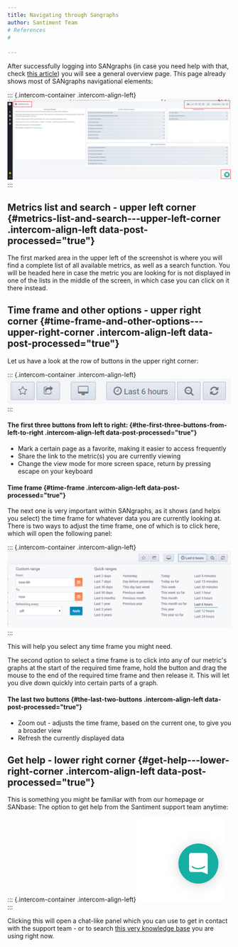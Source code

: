 ```yaml
---
title: Navigating through Sangraphs
author: Santiment Team
# References
#

---
```


After successfully logging into SANgraphs (in case you need help with
that, check [this
article](/intercom-articles/getting-started/sangraphs/logging-into-sangraphs))
you will see a general overview page. This page already shows most of
SANgraphs navigational elements:

::: {.intercom-container .intercom-align-left}
![](02_sangraphs_navigation.png)
:::

Metrics list and search - upper left corner {#metrics-list-and-search---upper-left-corner .intercom-align-left data-post-processed="true"}
-------------------------------------------

The first marked area in the upper left of the screenshot is where you
will find a complete list of all available metrics, as well as a search
function. You will be headed here in case the metric you are looking for
is not displayed in one of the lists in the middle of the screen, in
which case you can click on it there instead.

Time frame and other options - upper right corner {#time-frame-and-other-options---upper-right-corner .intercom-align-left data-post-processed="true"}
-------------------------------------------------

Let us have a look at the row of buttons in the upper right corner:

::: {.intercom-container .intercom-align-left}
![](03_sangraphs_navigation.png)
:::

#### The first three buttons from left to right: {#the-first-three-buttons-from-left-to-right .intercom-align-left data-post-processed="true"}

-   Mark a certain page as a favorite, making it easier to access
    frequently
-   Share the link to the metric(s) you are currently viewing
-   Change the view mode for more screen space, return by pressing
    escape on your keyboard

#### Time frame {#time-frame .intercom-align-left data-post-processed="true"}

The next one is very important within SANgraphs, as it shows (and helps
you select) the time frame for whatever data you are currently looking
at. There is two ways to adjust the time frame, one of which is to click
here, which will open the following panel:

::: {.intercom-container .intercom-align-left}
![](13_sangraphs_time_range_selection.png)
:::

This will help you select any time frame you might need.

The second option to select a time frame is to click into any of our
metric\'s graphs at the start of the required time frame, hold the
button and drag the mouse to the end of the required time frame and then
release it. This will let you dive down quickly into certain parts of a
graph.

#### The last two buttons {#the-last-two-buttons .intercom-align-left data-post-processed="true"}

-   Zoom out - adjusts the time frame, based on the current one, to give
    you a broader view
-   Refresh the currently displayed data

Get help - lower right corner {#get-help---lower-right-corner .intercom-align-left data-post-processed="true"}
-----------------------------

This is something you might be familiar with from our homepage or
SANbase: The option to get help from the Santiment support team anytime:

::: {.intercom-container .intercom-align-left}
![](08_intercom.png)
:::

Clicking this will open a chat-like panel which you can use to get in
contact with the support team - or to search [this very knowledge
base](/) you are using right now.
